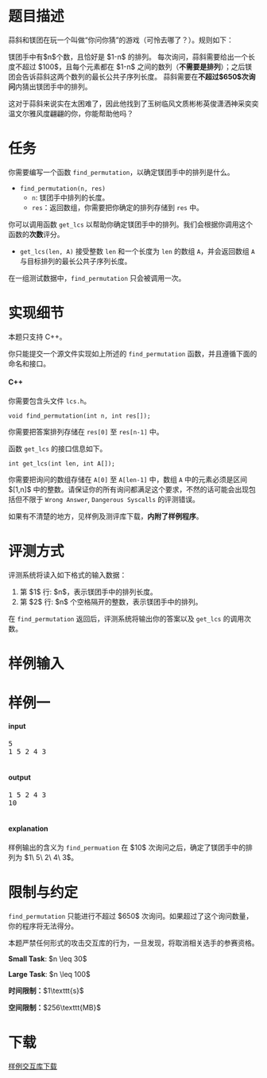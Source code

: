 # 题目描述

<p>蒜斜和镁团在玩一个叫做“你问你猜”的游戏（可怜去哪了？）。规则如下：</p>
<p>镁团手中有$n$个数，且恰好是 $1-n$ 的排列。
每次询问，蒜斜需要给出一个长度不超过 $100$，且每个元素都在 $1-n$ 之间的数列（<strong>不需要是排列</strong>）；之后镁团会告诉蒜斜这两个数列的最长公共子序列长度。
蒜斜需要在<strong>不超过$650$次询问</strong>内猜出镁团手中的排列。</p>
<p>这对于蒜斜来说实在太困难了，因此他找到了玉树临风文质彬彬英俊潇洒神采奕奕温文尔雅风度翩翩的你，你能帮助他吗？</p>

# 任务


<p>你需要编写一个函数 <code>find_permutation</code>，以确定镁团手中的排列是什么。</p>
<ul><li><code>find_permutation(n, res)</code><ul><li><code>n</code>: 镁团手中排列的长度。</li>
<li><code>res</code>：返回数组，你需要把你确定的排列存储到 <code>res</code> 中。</li>
</ul></li>
</ul><p>你可以调用函数 <code>get_lcs</code> 以帮助你确定镁团手中的排列。我们会根据你调用这个函数的<strong>次数</strong>评分。</p>
<ul><li><code>get_lcs(len, A)</code> 接受整数 <code>len</code> 和一个长度为 <code>len</code> 的数组 <code>A</code>，并会返回数组 <code>A</code> 与目标排列的最长公共子序列长度。</li>
</ul><p>在一组测试数据中，<code>find_permutation</code> 只会被调用一次。</p>

# 实现细节


<p>本题只支持 C++。</p>
<p>你只能提交一个源文件实现如上所述的 <code>find_permutation</code> 函数，并且遵循下面的命名和接口。</p>
<h4>C++</h4>
<p>你需要包含头文件 <code>lcs.h</code>。</p>
<pre><code class="sh_cpp">void find_permutation(int n, int res[]);</code></pre>
<p>你需要把答案排列存储在 <code>res[0]</code> 至 <code>res[n-1]</code> 中。</p>
<p>函数 <code>get_lcs</code> 的接口信息如下。</p>
<pre><code class="sh_cpp">int get_lcs(int len, int A[]);</code></pre>
<p>你需要把询问的数组存储在 <code>A[0]</code> 至 <code>A[len-1]</code> 中，数组 <code>A</code> 中的元素必须是区间 $[1,n]$ 中的整数。请保证你的所有询问都满足这个要求，不然的话可能会出现包括但不限于 <code>Wrong Answer</code>, <code>Dangerous Syscalls</code> 的评测错误。</p>
<p>如果有不清楚的地方，见样例及测评库下载，<strong>内附了样例程序</strong>。</p>

# 评测方式


<p>评测系统将读入如下格式的输入数据：</p>
<ol><li>第 $1$ 行: $n$，表示镁团手中的排列长度。</li>
<li>第 $2$ 行: $n$ 个空格隔开的整数，表示镁团手中的排列。</li>
</ol><p>在 <code>find_permutation</code> 返回后，评测系统将输出你的答案以及 <code>get_lcs</code> 的调用次数。</p>

# 样例输入



# 样例一


<h4>input</h4>
<pre>5
1 5 2 4 3

</pre>

<h4>output</h4>
<pre>1 5 2 4 3
10

</pre>

<h4>explanation</h4>
<p>样例输出的含义为 <code>find_permuation</code> 在 $10$ 次询问之后，确定了镁团手中的排列为 $1\ 5\ 2\ 4\ 3$。</p>

# 限制与约定


<p><code>find_permutation</code> 只能进行不超过 $650$ 次询问。如果超过了这个询问数量，你的程序将无法得分。</p>
<p>本题严禁任何形式的攻击交互库的行为，一旦发现，将取消相关选手的参赛资格。</p>
<p><strong>Small Task</strong>: $n \leq 30$</p>
<p><strong>Large Task</strong>: $n \leq 100$</p>
<p><strong>时间限制：</strong>$1\texttt{s}$</p>
<p><strong>空间限制：</strong>$256\texttt{MB}$</p>

# 下载


<p><a href="/download.php?type=problem&amp;id=531">样例交互库下载</a></p>
